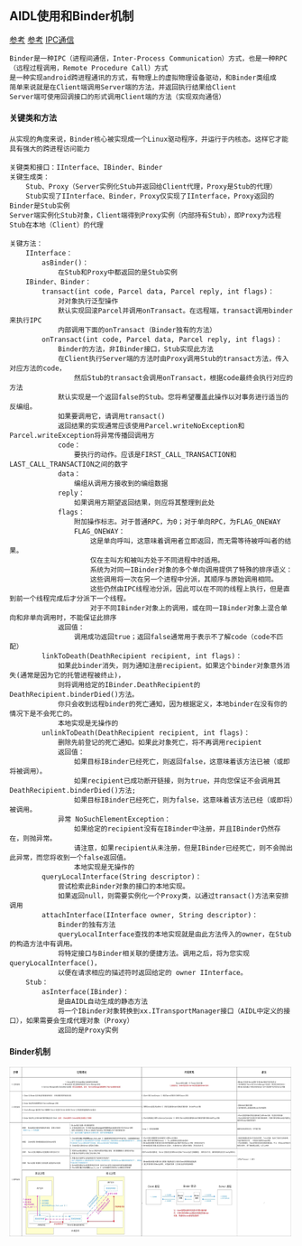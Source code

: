 
## AIDL使用和Binder机制

[参考](https://blog.csdn.net/github_37130188/article/details/89857282)
[参考](https://www.jianshu.com/p/b5cc1ef9f917)
[IPC通信](https://www.jianshu.com/p/7f7dd05bdde8)
    
    Binder是一种IPC（进程间通信，Inter-Process Communication）方式，也是一种RPC（远程过程调用，Remote Procedure Call）方式
    是一种实现android跨进程通讯的方式，有物理上的虚拟物理设备驱动，和Binder类组成
    简单来说就是在Client端调用Server端的方法，并返回执行结果给Client
    Server端可使用回调接口的形式调用Client端的方法（实现双向通信）

#### 关键类和方法
    
    从实现的角度来说，Binder核心被实现成一个Linux驱动程序，并运行于内核态。这样它才能具有强大的跨进程访问能力
    
    关键类和接口：IInterface、IBinder、Binder
    关键生成类：
        Stub、Proxy（Server实例化Stub并返回给Client代理，Proxy是Stub的代理）
        Stub实现了IInterface、Binder，Proxy仅实现了IInterface，Proxy返回的Binder是Stub实例
    Server端实例化Stub对象，Client端得到Proxy实例（内部持有Stub），即Proxy为远程Stub在本地（Client）的代理
    
    关键方法：
        IInterface：
            asBinder()：
                在Stub和Proxy中都返回的是Stub实例
        IBinder、Binder：
            transact(int code, Parcel data, Parcel reply, int flags)：
                对对象执行泛型操作
                默认实现回滚Parcel并调用onTransact。在远程端，transact调用binder来执行IPC
                内部调用下面的onTransact（Binder独有的方法）
            onTransact(int code, Parcel data, Parcel reply, int flags)：
                Binder的方法，非IBinder接口，Stub实现此方法
                在Client执行Server端的方法时由Proxy调用Stub的transact方法，传入对应方法的code，
                    然后Stub的transact会调用onTransact，根据code最终会执行对应的方法
                默认实现是一个返回false的Stub。您将希望覆盖此操作以对事务进行适当的反编组。
                如果要调用它，请调用transact()
                返回结果的实现通常应该使用Parcel.writeNoException和Parcel.writeException将异常传播回调用方
                code：
                    要执行的动作。应该是FIRST_CALL_TRANSACTION和LAST_CALL_TRANSACTION之间的数字
                data：
                    编组从调用方接收到的编组数据
                reply：
                    如果调用方期望返回结果，则应将其整理到此处
                flags：
                    附加操作标志。对于普通RPC，为0；对于单向RPC，为FLAG_ONEWAY
                    FLAG_ONEWAY：
                        这是单向呼叫，这意味着调用者立即返回，而无需等待被呼叫者的结果。 
                        仅在主叫方和被叫方处于不同进程中时适用。
                        系统为对同一IBinder对象的多个单向调用提供了特殊的排序语义：
                        这些调用将一次在另一个进程中分派，其顺序与原始调用相同。
                        这些仍然由IPC线程池分派，因此可以在不同的线程上执行，但是直到前一个线程完成后才分派下一个线程。
                        对于不同IBinder对象上的调用，或在同一IBinder对象上混合单向和非单向调用时，不能保证此排序
                返回值：
                    调用成功返回true；返回false通常用于表示不了解code（code不匹配）
            linkToDeath(DeathRecipient recipient, int flags)：
                如果此binder消失，则为通知注册recipient。如果这个binder对象意外消失(通常是因为它的托管进程被终止)，
                则将调用给定的IBinder.DeathRecipient的DeathRecipient.binderDied()方法。
                你只会收到远程binder的死亡通知，因为根据定义，本地binder在没有你的情况下是不会死亡的。
                本地实现是无操作的
            unlinkToDeath(DeathRecipient recipient, int flags)：
                删除先前登记的死亡通知。如果此对象死亡，将不再调用recipient
                返回值：
                    如果目标IBinder已经死亡，则返回false，这意味着该方法已被（或即将被调用）。
                    如果recipient已成功断开链接，则为true，并向您保证不会调用其DeathRecipient.binderDied()方法;
                    如果目标IBinder已经死亡，则为false，这意味着该方法已经（或即将）被调用。
                异常 NoSuchElementException：
                    如果给定的recipient没有在IBinder中注册，并且IBinder仍然存在，则抛异常。
                    请注意，如果recipient从未注册，但是IBinder已经死亡，则不会抛出此异常，而您将收到一个false返回值。
                    本地实现是无操作的
            queryLocalInterface(String descriptor)：
                尝试检索此Binder对象的接口的本地实现。
                如果返回null，则需要实例化一个Proxy类，以通过transact()方法来安排调用
            attachInterface(IInterface owner, String descriptor)：
                Binder的独有方法
                queryLocalInterface查找的本地实现就是由此方法传入的owner，在Stub的构造方法中有调用。
                将特定接口与Binder相关联的便捷方法。调用之后，将为您实现queryLocalInterface()，
                以便在请求相应的描述符时返回给定的 owner IInterface。
        Stub：
            asInterface(IBinder)：
                是由AIDL自动生成的静态方法
                将一个IBinder对象转换到xx.ITransportManager接口（AIDL中定义的接口），如果需要会生成代理对象（Proxy）
                返回的是Proxy实例
                
#### Binder机制
    
<img src="binder机制.jpg" width="500" height="300"/><br>
